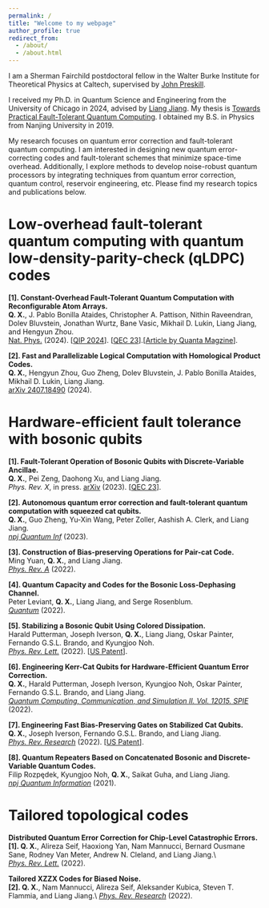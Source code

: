 ```yaml
---
permalink: /
title: "Welcome to my webpage"
author_profile: true
redirect_from: 
  - /about/
  - /about.html
---
```


I am a Sherman Fairchild postdoctoral fellow in the Walter Burke Institute for Theoretical Physics at Caltech, supervised by [John Preskill](http://theory.caltech.edu/~preskill/).

I received my Ph.D. in Quantum Science and Engineering from the University of Chicago in 2024, advised by [Liang Jiang](https://pme.uchicago.edu/faculty/liang-jiang). My thesis is [Towards Practical Fault-Tolerant Quantum Computing](https://knowledge.uchicago.edu/record/12363?v=pdf). I obtained my B.S. in Physics from Nanjing University in 2019. 

My research focuses on quantum error correction and fault-tolerant quantum computing. I am interested in designing new quantum error-correcting codes and fault-tolerant schemes that minimize space-time overhead. Additionally, I explore methods to develop noise-robust quantum processors by integrating techniques from quantum error correction, quantum control, reservoir engineering, etc. Please find my research topics and publications below.

Low-overhead fault-tolerant quantum computing with quantum low-density-parity-check (qLDPC) codes
======

**[1]. Constant-Overhead Fault-Tolerant Quantum Computation with Reconfigurable Atom Arrays.**\
**Q. X.**, J. Pablo Bonilla Ataides, Christopher A. Pattison, Nithin Raveendran, Dolev Bluvstein, Jonathan Wurtz, Bane Vasic, Mikhail D. Lukin, Liang Jiang, and Hengyun Zhou.\
[Nat. Phys.](https://www.nature.com/articles/s41567-024-02479-z) (2024). \[[QIP 2024](https://www.youtube.com/watch?v=5tfj4ArAJa0)\]. \[[QEC 23](https://www.youtube.com/watch?v=rBuKW87xrag)\].\[[Article by Quanta Magzine](https://www.quantamagazine.org/new-codes-could-make-quantum-computing-10-times-more-efficient-20230825)\].

**[2]. Fast and Parallelizable Logical Computation with Homological Product Codes.**\
**Q. X.**, Hengyun Zhou, Guo Zheng, Dolev Bluvstein, J. Pablo Bonilla Ataides, Mikhail D. Lukin, Liang Jiang.\
[arXiv 2407.18490](https://arxiv.org/abs/2407.18490) (2024). 

Hardware-efficient fault tolerance with bosonic qubits
======

**\[1\]. Fault-Tolerant Operation of Bosonic Qubits with Discrete-Variable Ancillae.**\
**Q. X.**, Pei Zeng, Daohong Xu, and Liang Jiang.\
*Phys. Rev. X*, in press. [arXiv](https://arxiv.org/abs/2310.20578) (2023). \[[QEC 23](https://www.youtube.com/watch?v=9ng8st0Yp_c)\].

**\[2\]. Autonomous quantum error correction and fault-tolerant quantum computation with squeezed cat
qubits.**\
**Q. X.**, Guo Zheng, Yu-Xin Wang, Peter Zoller, Aashish A. Clerk, and Liang Jiang.\
[*npj Quantum Inf*](https://www.nature.com/articles/s41534-023-00746-0#citeas) (2023). 


**\[3\]. Construction of Bias-preserving Operations for Pair-cat Code.**\
Ming Yuan, **Q. X.**, and Liang Jiang.\
[*Phys. Rev. A*](https://journals.aps.org/pra/abstract/10.1103/) (2022).


**\[4\]. Quantum Capacity and Codes for the Bosonic Loss-Dephasing Channel.**\
Peter Leviant, **Q. X.**, Liang Jiang, and Serge Rosenblum.\
[*Quantum*](https://quantum-journal.org/papers/q-2022-09-29-821/) (2022).


**\[5\]. Stabilizing a Bosonic Qubit Using Colored Dissipation.**\
Harald Putterman, Joseph Iverson, **Q. X.**, Liang Jiang, Oskar Painter, Fernando G.S.L. Brando, and Kyungjoo Noh.\
[*Phys. Rev. Lett.*](https://journals.aps.org/prl/abstract/10.1103/128.110502) (2022). \[[US Patent](https://patents.google.com/patent/US12001919B1/en)\].


**\[6\]. Engineering Kerr-Cat Qubits for Hardware-Efficient Quantum Error Correction.**\
**Q. X.**,  Harald Putterman, Joseph Iverson, Kyungjoo Noh, Oskar Painter, Fernando G.S.L. Brando, and Liang Jiang.\
[*Quantum Computing, Communication, and Simulation II. Vol. 12015. SPIE*](https://www.spiedigitallibrary.org/conference-proceedings-of-spie/12015/120150B/Engineering-Kerr-cat-qubits-for-hardware-efficient-quantum-error-correction/10.1117/12.2614832.short) (2022). 


**\[7\]. Engineering Fast Bias-Preserving Gates on Stabilized Cat Qubits.**\
**Q. X.**, Joseph Iverson, Fernando G.S.L. Brando, and Liang Jiang.\
[*Phys. Rev. Research*](https://journals.aps.org/prresearch/abstract/10.1103/.4.013082) (2022). \[[US Patent](https://patents.google.com/patent/US20240119337A1/en)\].


**\[8\]. Quantum Repeaters Based on Concatenated Bosonic and Discrete-Variable Quantum Codes.**\
Filip Rozpędek, Kyungjoo Noh, **Q. X.**, Saikat Guha, and Liang Jiang.\
[*npj Quantum Information*](https://www.nature.com/articles/s41534-021-00438-7) (2021).


Tailored topological codes
======

**Distributed Quantum Error Correction for Chip-Level Catastrophic Errors.**\
**\[1\]. Q. X.**, Alireza Seif, Haoxiong Yan, Nam Mannucci, Bernard Ousmane Sane, Rodney Van Meter, Andrew N. Cleland, and Liang Jiang.\  
[*Phys. Rev. Lett.*](https://journals.aps.org/prl/abstract/10.1103/PhysRevLett.129.240502) (2022).


**Tailored XZZX Codes for Biased Noise.**\
**\[2\]. Q. X.**, Nam Mannucci, Alireza Seif, Aleksander Kubica, Steven T. Flammia, and Liang Jiang.\ 
[*Phys. Rev. Research*](https://journals.aps.org/prresearch/abstract/10.1103/5.013035) (2022).








